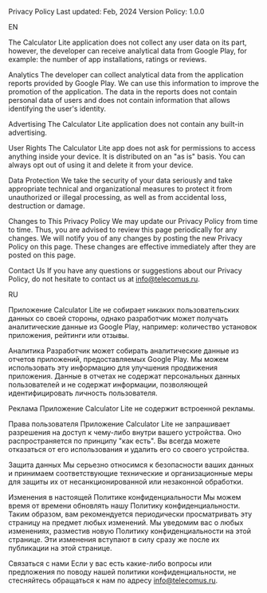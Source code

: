 Privacy Policy
Last updated: Feb, 2024
Version Policy: 1.0.0

EN

The Calculator Lite application does not collect any user data on its part, however, the developer can receive analytical data from Google Play, for example: the number of app installations, ratings or reviews.

Analytics
The developer can collect analytical data from the application reports provided by Google Play. We can use this information to improve the promotion of the application. The data in the reports does not contain personal data of users and does not contain information that allows identifying the user's identity.

Advertising
The Calculator Lite application does not contain any built-in advertising.

User Rights
The Calculator Lite app does not ask for permissions to access anything inside your device. It is distributed on an "as is" basis. You can always opt out of using it and delete it from your device.

Data Protection
We take the security of your data seriously and take appropriate technical and organizational measures to protect it from unauthorized or illegal processing, as well as from accidental loss, destruction or damage.

Changes to This Privacy Policy
We may update our Privacy Policy from time to time. Thus, you are advised to review this page periodically for any changes. We will notify you of any changes by posting the new Privacy Policy on this page. These changes are effective immediately after they are posted on this page.

Contact Us
If you have any questions or suggestions about our Privacy Policy, do not hesitate to contact us at info@telecomus.ru.

RU

Приложение Calculator Lite не собирает никаких пользовательских данных со своей стороны, однако разработчик может получать аналитические данные из Google Play, например: количество установок приложения, рейтинги или отзывы.

Аналитика
Разработчик может собирать аналитические данные из отчетов приложений, предоставляемых Google Play. Мы можем использовать эту информацию для улучшения продвижения приложения. Данные в отчетах не содержат персональных данных пользователей и не содержат информации, позволяющей идентифицировать личность пользователя.

Реклама
Приложение Calculator Lite не содержит встроенной рекламы.

Права пользователя
Приложение Calculator Lite не запрашивает разрешения на доступ к чему-либо внутри вашего устройства. Оно распространяется по принципу "как есть". Вы всегда можете отказаться от его использования и удалить его со своего устройства.

Защита данных
Мы серьезно относимся к безопасности ваших данных и принимаем соответствующие технические и организационные меры для защиты их от несанкционированной или незаконной обработки.

Изменения в настоящей Политике конфиденциальности
Мы можем время от времени обновлять нашу Политику конфиденциальности. Таким образом, вам рекомендуется периодически просматривать эту страницу на предмет любых изменений. Мы уведомим вас о любых изменениях, разместив новую Политику конфиденциальности на этой странице. Эти изменения вступают в силу сразу же после их публикации на этой странице.

Связаться с нами
Если у вас есть какие-либо вопросы или предложения по поводу нашей политики конфиденциальности, не стесняйтесь обращаться к нам по адресу info@telecomus.ru.